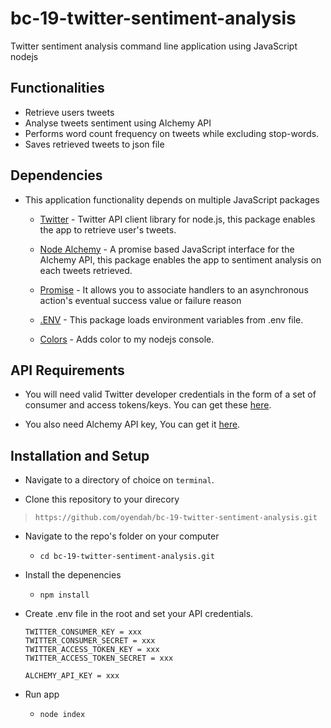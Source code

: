 # bc-19-twitter-sentiment-analysis
Twitter sentiment analysis command line application using JavaScript nodejs

## Functionalities
* Retrieve users tweets
* Analyse tweets sentiment using Alchemy API
* Performs word count frequency on tweets while excluding stop-words.
* Saves retrieved tweets to json file

## Dependencies
* This application functionality depends on multiple JavaScript packages
  * [Twitter](https://www.npmjs.com/package/twitter) - Twitter API client library for node.js, this package enables the app to retrieve user's tweets.

  * [Node Alchemy](https://www.npmjs.com/package/node_alchemy) - A promise based JavaScript interface for the Alchemy API, this package enables the app to sentiment analysis on each tweets retrieved.

  * [Promise](https://www.promisejs.org/) - It allows you to associate handlers to an asynchronous action's eventual success value or failure reason

  * [.ENV](https://www.npmjs.com/package/dotenv) - This package loads environment variables from .env file.

  * [Colors](https://www.npmjs.com/package/colors) - Adds color to my nodejs console.

## API Requirements
* You will need valid Twitter developer credentials in the form of a set of consumer and access tokens/keys. You can get these [here](https://apps.twitter.com/). 

* You also need Alchemy API key, You can get it [here](http://www.alchemyapi.com/api/register.html).

## Installation and Setup
* Navigate to a directory of choice on `terminal`.

* Clone this repository to your direcory
> `https://github.com/oyendah/bc-19-twitter-sentiment-analysis.git`

* Navigate to the repo's folder on your computer
  * `cd bc-19-twitter-sentiment-analysis.git`

* Install the depenencies
  * `npm install`

* Create .env file in the root and set your API credentials. 
  ```
  TWITTER_CONSUMER_KEY = xxx
  TWITTER_CONSUMER_SECRET = xxx
  TWITTER_ACCESS_TOKEN_KEY = xxx
  TWITTER_ACCESS_TOKEN_SECRET = xxx

  ALCHEMY_API_KEY = xxx
  ```
* Run app 
  * `node index`

